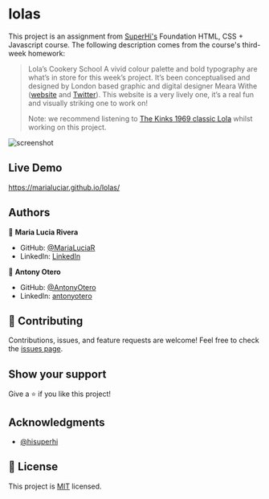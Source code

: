 # lolas

This project is an assignment from [SuperHi's](https://www.superhi.com/courses/html-css-javascript-foundation) Foundation HTML, CSS + Javascript course. The following description comes from the course's third-week homework:

> Lola’s Cookery School
> A vivid colour palette and bold typography are what’s in store for this week’s project. It’s been conceptualised and designed by London based graphic and digital designer Meara Withe ([website](http://www.mearawithe.com/) and [Twitter](https://twitter.com/mearawithe)). This website is a very lively one, it’s a real fun and visually striking one to work on!
>
> Note: we recommend listening to [The Kinks 1969 classic Lola](https://www.youtube.com/watch?v=LemG0cvc4oU) whilst working on this project.

![screenshot](./assets/screenshot.png)

## Live Demo
https://marialuciar.github.io/lolas/

## Authors

👤 **Maria Lucia Rivera**

- GitHub: [@MariaLuciaR](https://github.com/MariaLuciaR)
- LinkedIn: [LinkedIn](https://linkedin.com/linkedinhandle)

👤 **Antony Otero**

- GitHub: [@AntonyOtero](https://github.com/AntonyOtero)
- LinkedIn: [antonyotero](https://www.linkedin.com/in/antonyotero/)

## 🤝 Contributing

Contributions, issues, and feature requests are welcome!
Feel free to check the [issues page](https://github.com/MariaLuciaR/lolas/issues).

## Show your support

Give a ⭐️ if you like this project!

## Acknowledgments

- [@hisuperhi](https://www.instagram.com/hisuperhi/)

## 📝 License

This project is [MIT](LICENSE) licensed.
